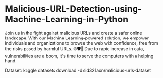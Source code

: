 # Malicious-URL-Detection-using-Machine-Learning-in-Python
Join us in the fight against malicious URLs and create a safer online landscape. With our Machine Learning-powered solution, we empower individuals and organizations to browse the web with confidence, free from the risks posed by harmful URLs. 🌐🛡️🚀
Due to rapid increase in data, vulnerabilities are a boom, it's time to serve the computers with a helping hand.

Dataset: kaggle datasets download -d sid321axn/malicious-urls-dataset


